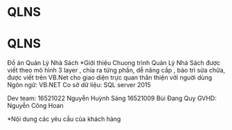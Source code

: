 # QLNS
# QLNS
Ðồ án Quản Lý Nhà Sách
*Giới thiệu
Chuong trình Quản Lý Nhà Sách được viết theo mô hình 3 layer , chia ra  từng phần, dễ nâng cấp , bảo trì sửa chữa, được viết trên VB.Net
cho giao diện trực quan thân thiện với nguời dùng
Ngôn ngữ: VB.NET
Co sở dữ liệu: SQL server 2015


Dev team:
16521022 Nguyễn Huỳnh Sáng
16521009 Bùi Ðang Quy
GVHD: Nguyễn Công Hoan

*Nội dung các yêu cầu của khách hàng
